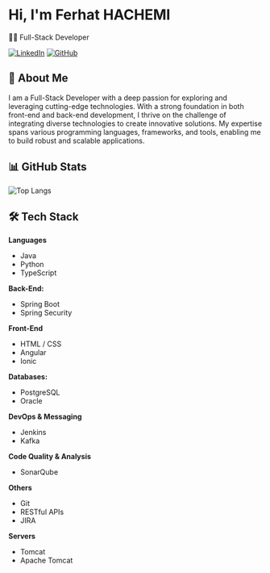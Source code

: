 # Hi, I'm Ferhat HACHEMI

👨‍💻 Full-Stack Developer

[![LinkedIn](https://img.shields.io/badge/LinkedIn-Profile-blue)](https://www.linkedin.com/in/h-ferhat-account/)
[![GitHub](https://img.shields.io/badge/GitHub-Profile-black)](https://github.com/ferhat-hachemi)



## 👋 About Me

I am a Full-Stack Developer with a deep passion for exploring and leveraging cutting-edge technologies. With a strong foundation in both front-end and back-end development, I thrive on the challenge of integrating diverse technologies to create innovative solutions. My expertise spans various programming languages, frameworks, and tools, enabling me to build robust and scalable applications.


## 📊 GitHub Stats

<!-- ![Your GitHub stats](https://github-readme-stats.vercel.app/api?username=ferhat-hachemi&show_icons=true&theme=radical) -->
![Top Langs](https://github-readme-stats.vercel.app/api/top-langs/?username=ferhat-hachemi&layout=compact&theme=radical)

## 🛠️ Tech Stack

**Languages**
- Java
- Python
- TypeScript

**Back-End:**
- Spring Boot
- Spring Security
  
**Front-End**
- HTML / CSS
- Angular
- Ionic

**Databases:**
- PostgreSQL
- Oracle

**DevOps & Messaging**
- Jenkins
- Kafka

**Code Quality & Analysis**
- SonarQube

**Others**
- Git
- RESTful APIs
- JIRA

**Servers**
- Tomcat
- Apache Tomcat


